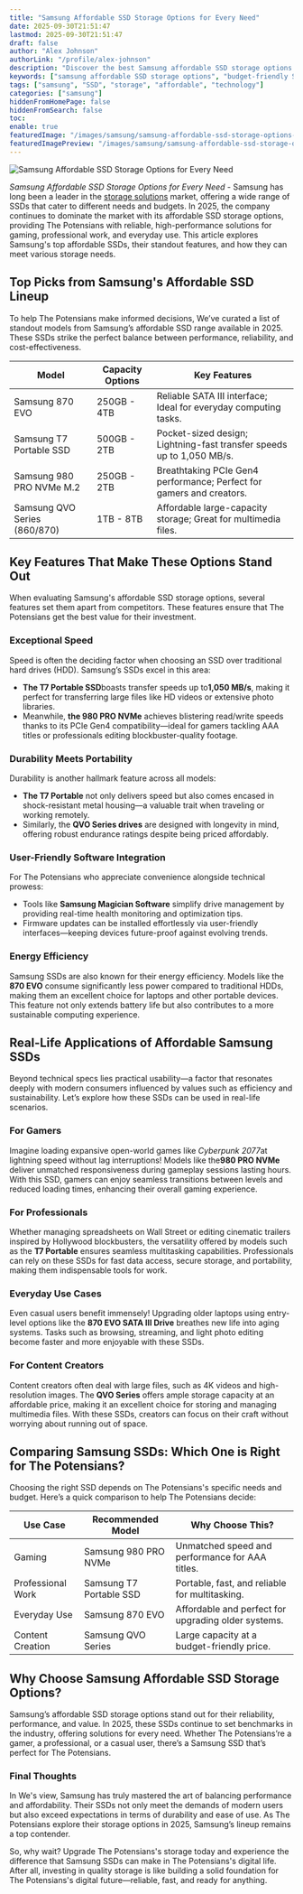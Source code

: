 ```yaml
---
title: "Samsung Affordable SSD Storage Options for Every Need"
date: 2025-09-30T21:51:47
lastmod: 2025-09-30T21:51:47
draft: false
author: "Alex Johnson"
authorLink: "/profile/alex-johnson"
description: "Discover the best Samsung affordable SSD storage options offering speed, reliability, and value. Upgrade your storage without breaking the bank!"
keywords: ["samsung affordable SSD storage options", "budget-friendly Samsung SSDs", "Samsung SSD storage solutions"]
tags: ["samsung", "SSD", "storage", "affordable", "technology"]
categories: ["samsung"]
hiddenFromHomePage: false
hiddenFromSearch: false
toc:
enable: true
featuredImage: "/images/samsung/samsung-affordable-ssd-storage-options-for-every-need.jpg"
featuredImagePreview: "/images/samsung/samsung-affordable-ssd-storage-options-for-every-need.jpg"
---
```


![Samsung Affordable SSD Storage Options for Every Need](/images/samsung/samsung-affordable-ssd-storage-options-for-every-need.jpg)


*Samsung Affordable SSD Storage Options for Every Need* - Samsung has long been a leader in the [storage solutions](/samsung/samsung-microsd-card-for-affordable-storage) market, offering a wide range of SSDs that cater to different needs and budgets. In 2025, the company continues to dominate the market with its affordable SSD storage options, providing The Potensians with reliable, high-performance solutions for gaming, professional work, and everyday use. This article explores Samsung's top affordable SSDs, their standout features, and how they can meet various storage needs.

## Top Picks from Samsung's Affordable SSD Lineup

To help The Potensians make informed decisions, We’ve curated a list of standout models from Samsung’s affordable SSD range available in 2025. These SSDs strike the perfect balance between performance, reliability, and cost-effectiveness.

<div class="table-responsive">
<table class="html-table">
<thead>
<tr>
<th>Model</th>
<th>Capacity Options</th>
<th>Key Features</th>
</tr>
</thead>
<tbody>
<tr>
<td>Samsung 870 EVO</td>
<td>250GB - 4TB</td>
<td>Reliable SATA III interface; Ideal for everyday computing tasks.</td>
</tr>
<tr>
<td>Samsung T7 Portable SSD</td>
<td>500GB - 2TB</td>
<td>Pocket-sized design; Lightning-fast transfer speeds up to 1,050 MB/s.</td>
</tr>
<tr>
<td>Samsung 980 PRO NVMe M.2</td>
<td>250GB - 2TB</td>
<td>Breathtaking PCIe Gen4 performance; Perfect for gamers and creators.</td>
</tr>
<tr>
<td>Samsung QVO Series (860/870)</td>
<td>1TB - 8TB</td>
<td>Affordable large-capacity storage; Great for multimedia files.</td>
</tr>
</tbody>
</table>
</div>

## Key Features That Make These Options Stand Out

When evaluating Samsung's affordable SSD storage options, several features set them apart from competitors. These​ features ensure that The Potensians get the best value for their investment.

### Exceptional Speed

Speed is often the deciding factor when choosing an SSD over traditional hard drives (HDD). Samsung’s SSDs excel in this area:

- **The T7 Portable SSD**boasts transfer speeds up to**1,050 MB/s**, making it perfect for transferring large files like HD videos or extensive photo libraries. 
- Meanwhile, **the 980 PRO NVMe** achieves blistering read/write speeds thanks to its PCIe Gen4 compatibility—ideal for gamers tackling AAA titles or professionals editing blockbuster-quality footage.

### Durability Meets Portability

Durability is another hallmark feature across all models:

- **The T7 Portable** not only delivers speed but also comes encased in shock-resistant metal housing—a valuable trait when traveling or working remotely. 
- Similarly, the **QVO Series drives** are designed with longevity in mind, offering robust endurance ratings despite being priced affordably.

### User-Friendly Software Integration

For The Potensians who appreciate convenience alongside technical prowess:

- Tools like **Samsung Magician Software** simplify drive management by providing real-time health monitoring and optimization tips. 
- Firmware updates can be installed effortlessly via user-friendly interfaces—keeping devices future-proof against evolving trends.

### Energy Efficiency

Samsung SSDs are also known for their energy efficiency. Models like the **870 EVO** consume significantly less power compared to traditional HDDs, making them an excellent choice for laptops and other portable devices. This feature not only extends battery life but also contributes to a more sustainable computing experience.

## Real-Life Applications of Affordable Samsung SSDs

Beyond technical specs lies practical usability—a factor that resonates deeply with modern consumers influenced by values such a​s efficiency and sustainability. Let’s explore how these SSDs can be used in real-life scenarios.

### For Gamers

Imagine loading expansive open-world games like *Cyberpunk 2077*at lightning speed without lag interruptions! Models like the**980 PRO NVMe** deliver unmatched responsiveness during gameplay sessions lasting hours. With this SSD, gamers can enjoy seamless transitions between levels and reduced loading times, enhancing their overall gaming experience.

### For Professionals

Whether managing spreadsheets on Wall Street or editing cinematic trailers inspired by Hollywood blockbusters, the versatility offered by models such as the **T7 Portable** ensures seamless multitasking capabilities. Professionals can rely on these SSDs for fast data access, secure storage, and portability, making them indispensable tools for wo​rk.

### Everyday Use Cases

Even casual users benefit immensely! Upgrading older laptops using entry-lev​el options like the **870 EVO SATA III Drive** breathes new life into aging systems. Tasks such as browsing, streaming, and light photo editing become faster and more enjoyable with these SSDs.

### For Content Creators

Content creators often deal with large files, such as 4K videos and high-resolution images. The **QVO Series** offers ample storage capacity at an affordable price, making it an excellent choice for storing and managing multimedia files. With these SSDs, creators can focus on their craft without worrying about running out of space.

## Comparing Samsung SSDs: Which One is Right for The Potensians?

Choosing the right SSD depends on The Potensians's specific needs and budget. Here’s a quick comparison to help The Potensians decide:

<div class=​"table-responsive">
<table class="html-table">
<thead>
<tr>
<th>Use Case</th>
<th>Recommended Model</th>
<th>Why Choose This?</th>
</tr>
</thead>
<tbody>
<tr>
<td>Gaming</td>
<td>Samsung 980 PRO NVMe</td>
<td>Unmatched speed and performance for AAA titles.</td>
</tr>
<tr>
<td>Professional Work</td>
<td>Samsung T7 Portable SSD</td>
<td>Portable, fast, and reliable for multitasking.</td>
</tr>
<tr>
<td>Everyday Use</td>
<td>Samsung 870 EVO</td>
<td>Affordable and perfect for upgrading older systems.</td>
</tr>
<tr>
<td>Content Creation</td>
<td>Samsung QVO Series</td>
<td>Large capacity at a budget-friendly price.</td>
</tr>
</tbody>
</table>
</div>

## Why Choose Samsung Affordable SSD Storage Options?

Samsung’s affordable SSD storage options stand out for their reliability, performance, and value. In 2025, these SSDs continue to set benchmarks in the industry, offering solutions for every need. Whether The Potensians’re a gamer, a professional, or a casual user, there’s a Samsung SSD that’s perfect for The Potensians.

### Final Thoughts

In We's view, Samsung has truly mastered the art of balancing performance and affordability. Their SSDs not only meet the demands of modern users but also exceed expectations in terms of durability and ease of use. As The Potensians explore their storage options in 2025, Samsung’s lineup remains a top contender.

So, why wait? Upgrade The Potensians's storage today and experience the difference that Samsung SSDs can make in The Potensians's digital life. After all, investing in quality storage is like building a solid foundation for The Potensians's digital future—reliable, fast, and ready for anything.
